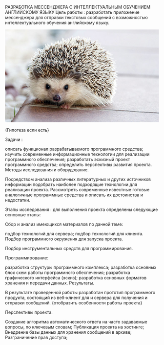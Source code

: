 РАЗРАБОТКА МЕССЕНДЖЕРА С ИНТЕЛЛЕКТУАЛЬНЫМ ОБУЧЕНИЕМ АНГЛИЙСКОМУ ЯЗЫКУ
Цель работы : разработать приложение мессенджера для отправки текстовых сообщений с возможностью интеллектуального обучения английскому языку.

![image](https://github.com/imm1337/TestAltair/blob/main/pc-keller-hedgehog.jpg)

{Гипотеза если есть}

Задачи :

 описать функционал разрабатываемого программного средства;
 изучить современные информационные технологии для реализации программного обеспечения;
 разработать эскизный проект программного средства;
 определить перспективы развития проекта.
 Методы исследования и оборудование.

Посредством анализа различных литературных и других источников информации подобрать наиболее подходящие технологии для реализации проекта. Рассмотреть современные известные готовые аналогичные программные средства и описать их достоинства и недостатки.

Этапы исследования : для выполнения проекта определены следующие основные этапы:

Сбор и анализ имеющихся материалов по данной теме:

 подбор технологий для сервера;
 подбор технологий для клиента.
 Подбор программного окружения для запуска проекта.

Подбор инструментальных средств для программирования.

Программирование:

 разработка структуры программного комплекса;
 разработка основных блок схем работы программного обеспечения;
 разработка графического интерфейса (эскиз);
 разработка основных форматов хранения и передачи данных.
 Результаты.

В результате проведенной работы разработан прототип программного продукта, состоящий из веб-клиент для и сервера для получения и отправки сообщений. {отобразить особенности работы проекта}

Перспективы проекта.

 Создание алгоритма автоматического ответа на часто задаваемые вопросы, по ключевым словам;
 Публикация проекта на хостинге;
 Внедрение базы данных для хранения сообщений в архиве;
 Разграничение прав доступа;
